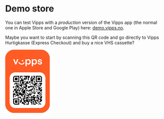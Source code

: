 <!-- START_METADATA
---
title: Demo store
sidebar_position: 20
pagination_next: null
pagination_prev: null
---
END_METADATA -->

# Demo store

You can test Vipps with a _production_ version of the Vipps app
(the normal one in Apple Store and Google Play) here:
[demo.vipps.no](https://demo.vipps.no).

Maybe you want to start by scanning this QR code and go directly to
Vipps Hurtigkasse (Express Checkout) and buy a nice VHS cassette?

![QR code to Vipps Hurtigkasse](images/demostore-qr-vipps-hurtigkasse_sm.png)

